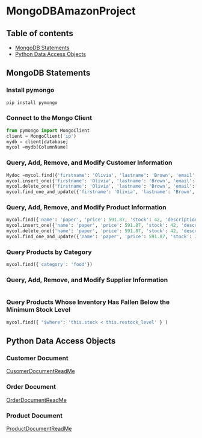 # MongoDBAmazonProject



## Table of contents
* [MongoDB Statements](#MongoDB-Statements)
* [Python Data Access Objects](#Python-Data-Access-Objects)





## MongoDB Statements
### Install pymongo 
```bash
pip install pymongo
```
### Connect to the Mongo Client
```python
from pymongo import MongoClient
client = MongoClient('ip')
mydb = client[database]
mycol =mydb[ColumnName]
```
### Query, Add, Remove, and Modify Customer Information
```python
Mydoc =mycol.find({'firstname': 'Olivia', 'lastname': 'Brown', 'email': '526@aol.com'})
mycol.insert_one({'firstname': 'Olivia', 'lastname': 'Brown', 'email': '526@aol.com'})
mycol.delete_one({'firstname': 'Olivia', 'lastname': 'Brown', 'email': '526@aol.com'})
mycol.find_one_and_update({'firstname': 'Olivia', 'lastname': 'Brown', 'email': '526@aol.com'},{“$set”:{‘firstname’:’john’},upsert=True)
```
### Query, Add, Remove, and Modify Product Information
```python
mycol.find({'name': 'paper', 'price': 591.87, 'stock': 42, 'description': 'generic description 1', 'restock_level': 3, 'category': 'food', 'sale_flag': True})
mycol.insert_one({'name': 'paper', 'price': 591.87, 'stock': 42, 'description': 'generic description 1', 'restock_level': 3, 'category': 'food', 'sale_flag': True})
mycol.delete_one({'name': 'paper', 'price': 591.87, 'stock': 42, 'description': 'generic description 1', 'restock_level': 3, 'category': 'food', 'sale_flag': True})
mycol.find_one_and_update({'name': 'paper', 'price': 591.87, 'stock': 30, 'description': 'generic description 1', 'restock_level': 3, 'category': 'food', 'sale_flag': True})
```
### Query Products by Category
```python
mycol.find({'category': 'food'})
```
### Query, Add, Remove, and Modify Supplier Information
```python

```

### Query Products Whose Inventory Has Fallen Below the Minimum Stock Level
```python
mycol.find({ "$where": 'this.stock < this.restock_level' } )
```
## Python Data Access Objects
### Customer Document
[CusomerDocumentReadMe](https://github.com/Dylanshapiro/MongoDBAmazonProject/blob/master/src/CustomerDocument.txt.md)                                                             
### Order Document
[OrderDocumentReadMe](https://github.com/Dylanshapiro/MongoDBAmazonProject/blob/master/src/OrderDocument.txt.md)                                                                  
### Product Document
[ProductDocumentReadMe](https://github.com/Dylanshapiro/MongoDBAmazonProject/blob/master/src/ProductDocument.txt.md)                                                                    
